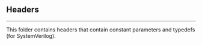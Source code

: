 ## Headers
---
This folder contains headers that contain constant parameters and typedefs (for SystemVerilog).
